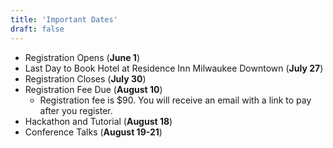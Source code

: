 ```yaml
---
title: 'Important Dates'
draft: false
---
```


- Registration Opens (__June 1__)
- Last Day to Book Hotel at Residence Inn Milwaukee Downtown (__July 27__)
- Registration Closes (__July 30__)
- Registration Fee Due (__August 10__)
    - Registration fee is $90.  You will receive an email with a link to pay after you register.
- Hackathon and Tutorial (__August 18__)
- Conference Talks (__August 19-21__)
